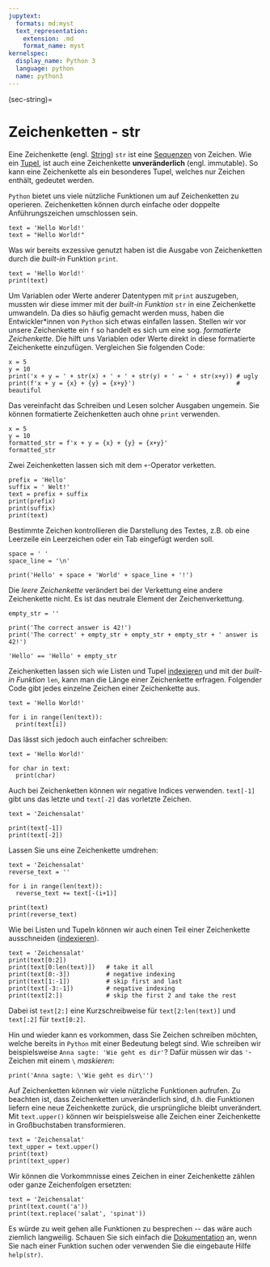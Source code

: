 ```yaml
---
jupytext:
  formats: md:myst
  text_representation:
    extension: .md
    format_name: myst
kernelspec:
  display_name: Python 3
  language: python
  name: python3
---
```


(sec-string)=
# Zeichenketten - str

Eine Zeichenkette (engl. [String](https://docs.python.org/3/library/stdtypes.html#text-sequence-type-str)) ``str`` ist eine [Sequenzen](https://docs.python.org/3/library/stdtypes.html#sequence-types-list-tuple-range) von Zeichen.
Wie ein [Tupel](sec-tuple), ist auch eine Zeichenkette **unveränderlich** (engl. immutable).
So kann eine Zeichenkette als ein besonderes Tupel, welches nur Zeichen enthält, gedeutet werden.

``Python`` bietet uns viele nützliche Funktionen um auf Zeichenketten zu operieren.
Zeichenketten können durch einfache oder doppelte Anführungszeichen umschlossen sein.

```{code-cell} python3
text = 'Hello World!'
text = "Hello World!"
```

Was wir bereits exzessive genutzt haben ist die Ausgabe von Zeichenketten durch die *built-in* Funktion ``print``.

```{code-cell} python3
text = 'Hello World!'
print(text)
```

Um Variablen oder Werte anderer Datentypen mit ``print`` auszugeben, mussten wir diese immer mit der *built-in Funktion* ``str`` in eine Zeichenkette umwandeln.
Da dies so häufig gemacht werden muss, haben die Entwickler\*innen von ``Python`` sich etwas einfallen lassen.
Stellen wir vor unsere Zeichenkette ein ``f`` so handelt es sich um eine sog. *formatierte Zeichenkette*.
Die hilft uns Variablen oder Werte direkt in diese formatierte Zeichenkette einzufügen.
Vergleichen Sie folgenden Code:

```{code-cell} python3
x = 5
y = 10
print('x + y = ' + str(x) + ' + ' + str(y) + ' = ' + str(x+y)) # ugly
print(f'x + y = {x} + {y} = {x+y}')                            # beautiful
```

Das vereinfacht das Schreiben und Lesen solcher Ausgaben ungemein.
Sie können formatierte Zeichenketten auch ohne ``print`` verwenden.

```{code-cell} python3
x = 5
y = 10
formatted_str = f'x + y = {x} + {y} = {x+y}'
formatted_str
```

Zwei Zeichenketten lassen sich mit dem ``+``-Operator verketten.

```{code-cell} python3
prefix = 'Hello'
suffix = ' Welt!'
text = prefix + suffix
print(prefix)
print(suffix)
print(text)
```

Bestimmte Zeichen kontrollieren die Darstellung des Textes, z.B. ob eine Leerzeile ein Leerzeichen oder ein Tab eingefügt werden soll.

```{code-cell} python3
space = ' '
space_line = '\n'

print('Hello' + space + 'World' + space_line + '!')
```

Die *leere Zeichenkette* verändert bei der Verkettung eine andere Zeichenkette nicht.
Es ist das neutrale Element der Zeichenverkettung.

```{code-cell} python3
empty_str = ''

print('The correct answer is 42!')
print('The correct' + empty_str + empty_str + empty_str + ' answer is 42!')

'Hello' == 'Hello' + empty_str
```

Zeichenketten lassen sich wie Listen und Tupel [indexieren](sec-list-index) und mit der *built-in Funktion* ``len``, kann man die Länge einer Zeichenkette erfragen.
Folgender Code gibt jedes einzelne Zeichen einer Zeichenkette aus.

```{code-cell} python3
text = 'Hello World!'

for i in range(len(text)):
  print(text[i])
```

Das lässt sich jedoch auch einfacher schreiben:

```{code-cell} python3
text = 'Hello World!'

for char in text:
  print(char)
```

Auch bei Zeichenketten können wir negative Indices verwenden.
``text[-1]`` gibt uns das letzte und ``text[-2]`` das vorletzte Zeichen.

```{code-cell} python3
text = 'Zeichensalat'

print(text[-1])
print(text[-2])
```

Lassen Sie uns eine Zeichenkette umdrehen:


```{code-cell} python3
text = 'Zeichensalat'
reverse_text = ''

for i in range(len(text)):
  reverse_text += text[-(i+1)]

print(text)
print(reverse_text)
```

Wie bei Listen und Tupeln können wir auch einen Teil einer Zeichenkette ausschneiden ([indexieren](sec-list-index)).

```{code-cell} python3
text = 'Zeichensalat'
print(text[0:2])
print(text[0:len(text)])   # take it all
print(text[0:-3])          # negative indexing
print(text[1:-1])          # skip first and last
print(text[-3:-1])         # negative indexing
print(text[2:])            # skip the first 2 and take the rest
```

Dabei ist ``text[2:]`` eine Kurzschreibweise für ``text[2:len(text)]`` und ``text[:2]`` für ``text[0:2]``.

Hin und wieder kann es vorkommen, dass Sie Zeichen schreiben möchten, welche bereits in ``Python`` mit einer Bedeutung belegt sind.
Wie schreiben wir beispielsweise ``Anna sagte: 'Wie geht es dir'``?
Dafür müssen wir das ``'``-Zeichen mit einem ``\`` *maskieren*:

```{code-cell} python3
print('Anna sagte: \'Wie geht es dir\'')
```

Auf Zeichenketten können wir viele nützliche Funktionen aufrufen.
Zu beachten ist, dass Zeichenketten unveränderlich sind, d.h. die Funktionen liefern eine neue Zeichenkette zurück, die ursprüngliche bleibt unverändert.
Mit ``text.upper()`` können wir beispielsweise alle Zeichen einer Zeichenkette in Großbuchstaben transformieren.

```{code-cell} python3
text = 'Zeichensalat'
text_upper = text.upper()
print(text)
print(text_upper)
```

Wir können die Vorkommnisse eines Zeichen in einer Zeichenkette zählen oder ganze Zeichenfolgen ersetzten:

```{code-cell} python3
text = 'Zeichensalat'
print(text.count('a'))
print(text.replace('salat', 'spinat'))
```

Es würde zu weit gehen alle Funktionen zu besprechen -- das wäre auch ziemlich langweilig.
Schauen Sie sich einfach die [Dokumentation](https://docs.python.org/3/library/string.html) an, wenn Sie nach einer Funktion suchen oder verwenden Sie die eingebaute Hilfe ``help(str)``.